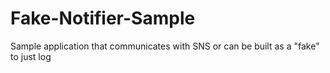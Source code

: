# Fake-Notifier-Sample
Sample application that communicates with SNS or can be built as a "fake" to just log
